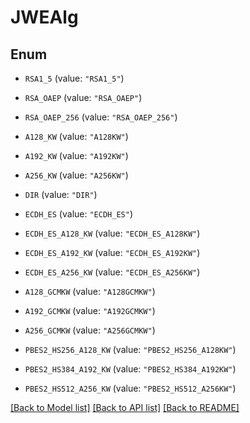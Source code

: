 # JWEAlg

## Enum


* `RSA1_5` (value: `"RSA1_5"`)

* `RSA_OAEP` (value: `"RSA_OAEP"`)

* `RSA_OAEP_256` (value: `"RSA_OAEP_256"`)

* `A128_KW` (value: `"A128KW"`)

* `A192_KW` (value: `"A192KW"`)

* `A256_KW` (value: `"A256KW"`)

* `DIR` (value: `"DIR"`)

* `ECDH_ES` (value: `"ECDH_ES"`)

* `ECDH_ES_A128_KW` (value: `"ECDH_ES_A128KW"`)

* `ECDH_ES_A192_KW` (value: `"ECDH_ES_A192KW"`)

* `ECDH_ES_A256_KW` (value: `"ECDH_ES_A256KW"`)

* `A128_GCMKW` (value: `"A128GCMKW"`)

* `A192_GCMKW` (value: `"A192GCMKW"`)

* `A256_GCMKW` (value: `"A256GCMKW"`)

* `PBES2_HS256_A128_KW` (value: `"PBES2_HS256_A128KW"`)

* `PBES2_HS384_A192_KW` (value: `"PBES2_HS384_A192KW"`)

* `PBES2_HS512_A256_KW` (value: `"PBES2_HS512_A256KW"`)


[[Back to Model list]](../README.md#documentation-for-models) [[Back to API list]](../README.md#documentation-for-api-endpoints) [[Back to README]](../README.md)


